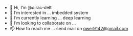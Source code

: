 - 👋 Hi, I’m @dirac-delt
- 👀 I’m interested in ... imbedded system 
- 🌱 I’m currently learning ... deep learning 
- 💞️ I’m looking to collaborate on ...
- 📫 How to reach me ... send mail on qwer9142@gmail.com 

<!---
dirac-delt/dirac-delt is a ✨ special ✨ repository because its `README.md` (this file) appears on your GitHub profile.
You can click the Preview link to take a look at your changes.
--->
